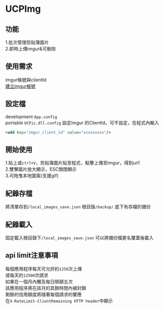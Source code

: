 # UCPImg

## 功能  
1.批次管理剪貼簿圖片  
2.即時上傳imgur&可刪除  

## 使用需求
imgur帳號與clientId  
[建立imgur帳號](https://medium.com/front-end-augustus-study-notes/imgur-api-3a41f2848bb8)  

## 設定檔  
development `App.config`  
portable `UCPic.dll.config`
設定imgur 的ClientId，可不設定，在程式內輸入
```xml
<add key="imgur_client_id" value="xxxxxxxxx"/>
```

## 開始使用
1.貼上或`ctrl+V`，剪貼簿圖片貼至程式，點擊上傳至imgur，得到url!  
2.雙擊圖片放大顯示，ESC關閉顯示  
3.可拖曳本地圖案(支援gif)

## 紀錄存檔
將清單存到`/local_images_save.json`
根目錄`/backup/` 底下有存檔的備份  

## 紀錄載入
固定載入根目錄下`/local_images_save.json`
可以將備份檔更名覆蓋後載入  

## api limit注意事項  
每個應用程序每天可允許約`1250`次上傳  
或每天約`12500`次請求  
如果在一個月內觸及每日限額五次  
該應用程序將在該月的其餘時間內被封鎖  
剩餘的信用額度將隨著每個請求的響應  
在`X-RateLimit-ClientRemaining HTTP header`中顯示


